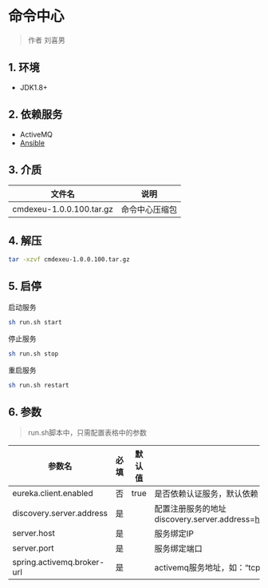 # 命令中心

> 作者 刘喜男

## 1. 环境

- JDK1.8+

## 2. 依赖服务

- ActiveMQ
- [Ansible](../../middleware/Ansible.md)

## 3. 介质

| 文件名                   | 说明           |
| ------------------------ | -------------- |
| cmdexeu-1.0.0.100.tar.gz | 命令中心压缩包 |

## 4. 解压

```bash
tar -xzvf cmdexeu-1.0.0.100.tar.gz
```

## 5. 启停

启动服务

```bash
sh run.sh start
```

停止服务

```bash
sh run.sh stop
```

重启服务

```bash
sh run.sh restart
```

## 6. 参数

> run.sh脚本中，只需配置表格中的参数

| 参数名                     | 必填 | 默认值 | 说明                                                         |
| -------------------------- | ---- | ------ | ------------------------------------------------------------ |
| eureka.client.enabled      | 否   | true   | 是否依赖认证服务，默认依赖                                   |
| discovery.server.address   | 是   |        | 配置注册服务的地址 discovery.server.address=<https://192.168.0.1:8761/eureka/> |
| server.host                | 是   |        | 服务绑定IP                                                   |
| server.port                | 是   |        | 服务绑定端口                                                 |
| spring.activemq.broker-url | 是   |        | activemq服务地址，如：“tcp://192.168.55.46:61616”            |
